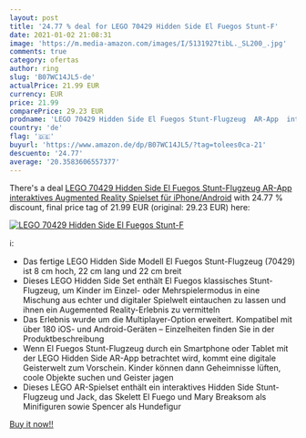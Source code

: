 ```yaml
---
layout: post
title: '24.77 % deal for LEGO 70429 Hidden Side El Fuegos Stunt-F'
date: 2021-01-02 21:08:31
image: 'https://m.media-amazon.com/images/I/5131927tibL._SL200_.jpg'
comments: true
category: ofertas
author: ring
slug: 'B07WC14JL5-de'
actualPrice: 21.99 EUR
currency: EUR
price: 21.99
comparePrice: 29.23 EUR
prodname: 'LEGO 70429 Hidden Side El Fuegos Stunt-Flugzeug  AR-App  interaktives Augmented Reality Spielset für iPhone/Android'
country: 'de'
flag: '🇩🇪'
buyurl: 'https://www.amazon.de/dp/B07WC14JL5/?tag=tolees0ca-21'
descuento: '24.77'
average: '20.3583606557377'
---
```


There's a deal [LEGO 70429 Hidden Side El Fuegos Stunt-Flugzeug  AR-App  interaktives Augmented Reality Spielset für iPhone/Android](https://www.amazon.de/dp/B07WC14JL5/?tag=tolees0ca-21)  with  24.77 % discount, final price tag of  21.99 EUR (original: 29.23 EUR) here:

[![LEGO 70429 Hidden Side El Fuegos Stunt-F](https://m.media-amazon.com/images/I/5131927tibL._SL200_.jpg)](https://www.amazon.de/dp/B07WC14JL5/?tag=tolees0ca-21)

ℹ️:

- Das fertige LEGO Hidden Side Modell El Fuegos Stunt-Flugzeug (70429) ist 8 cm hoch, 22 cm lang und 22 cm breit
- Dieses LEGO Hidden Side Set enthält El Fuegos klassisches Stunt-Flugzeug, um Kinder im Einzel- oder Mehrspielermodus in eine Mischung aus echter und digitaler Spielwelt eintauchen zu lassen und ihnen ein Augemented Reality-Erlebnis zu vermitteln
- Das Erlebnis wurde um die Multiplayer-Option erweitert. Kompatibel mit über 180 iOS- und Android-Geräten – Einzelheiten finden Sie in der Produktbeschreibung
- Wenn El Fuegos Stunt-Flugzeug durch ein Smartphone oder Tablet mit der LEGO Hidden Side AR-App betrachtet wird, kommt eine digitale Geisterwelt zum Vorschein. Kinder können dann Geheimnisse lüften, coole Objekte suchen und Geister jagen
- Dieses LEGO AR-Spielset enthält ein interaktives Hidden Side Stunt-Flugzeug und Jack, das Skelett El Fuego und Mary Breaksom als Minifiguren sowie Spencer als Hundefigur

[Buy it now!!](https://www.amazon.de/dp/B07WC14JL5/?tag=tolees0ca-21)

